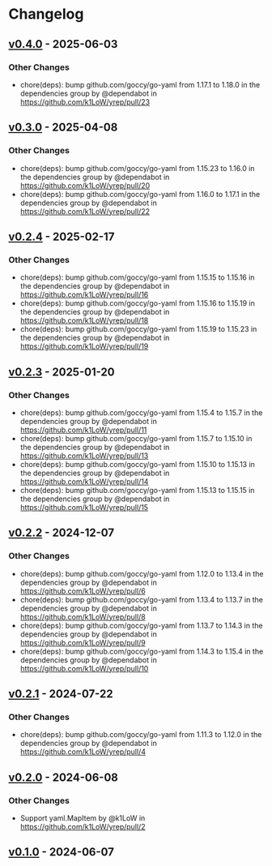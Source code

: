 # Changelog

## [v0.4.0](https://github.com/k1LoW/yrep/compare/v0.3.0...v0.4.0) - 2025-06-03
### Other Changes
- chore(deps): bump github.com/goccy/go-yaml from 1.17.1 to 1.18.0 in the dependencies group by @dependabot in https://github.com/k1LoW/yrep/pull/23

## [v0.3.0](https://github.com/k1LoW/yrep/compare/v0.2.4...v0.3.0) - 2025-04-08
### Other Changes
- chore(deps): bump github.com/goccy/go-yaml from 1.15.23 to 1.16.0 in the dependencies group by @dependabot in https://github.com/k1LoW/yrep/pull/20
- chore(deps): bump github.com/goccy/go-yaml from 1.16.0 to 1.17.1 in the dependencies group by @dependabot in https://github.com/k1LoW/yrep/pull/22

## [v0.2.4](https://github.com/k1LoW/yrep/compare/v0.2.3...v0.2.4) - 2025-02-17
### Other Changes
- chore(deps): bump github.com/goccy/go-yaml from 1.15.15 to 1.15.16 in the dependencies group by @dependabot in https://github.com/k1LoW/yrep/pull/16
- chore(deps): bump github.com/goccy/go-yaml from 1.15.16 to 1.15.19 in the dependencies group by @dependabot in https://github.com/k1LoW/yrep/pull/18
- chore(deps): bump github.com/goccy/go-yaml from 1.15.19 to 1.15.23 in the dependencies group by @dependabot in https://github.com/k1LoW/yrep/pull/19

## [v0.2.3](https://github.com/k1LoW/yrep/compare/v0.2.2...v0.2.3) - 2025-01-20
### Other Changes
- chore(deps): bump github.com/goccy/go-yaml from 1.15.4 to 1.15.7 in the dependencies group by @dependabot in https://github.com/k1LoW/yrep/pull/11
- chore(deps): bump github.com/goccy/go-yaml from 1.15.7 to 1.15.10 in the dependencies group by @dependabot in https://github.com/k1LoW/yrep/pull/13
- chore(deps): bump github.com/goccy/go-yaml from 1.15.10 to 1.15.13 in the dependencies group by @dependabot in https://github.com/k1LoW/yrep/pull/14
- chore(deps): bump github.com/goccy/go-yaml from 1.15.13 to 1.15.15 in the dependencies group by @dependabot in https://github.com/k1LoW/yrep/pull/15

## [v0.2.2](https://github.com/k1LoW/yrep/compare/v0.2.1...v0.2.2) - 2024-12-07
### Other Changes
- chore(deps): bump github.com/goccy/go-yaml from 1.12.0 to 1.13.4 in the dependencies group by @dependabot in https://github.com/k1LoW/yrep/pull/6
- chore(deps): bump github.com/goccy/go-yaml from 1.13.4 to 1.13.7 in the dependencies group by @dependabot in https://github.com/k1LoW/yrep/pull/8
- chore(deps): bump github.com/goccy/go-yaml from 1.13.7 to 1.14.3 in the dependencies group by @dependabot in https://github.com/k1LoW/yrep/pull/9
- chore(deps): bump github.com/goccy/go-yaml from 1.14.3 to 1.15.4 in the dependencies group by @dependabot in https://github.com/k1LoW/yrep/pull/10

## [v0.2.1](https://github.com/k1LoW/yrep/compare/v0.2.0...v0.2.1) - 2024-07-22
### Other Changes
- chore(deps): bump github.com/goccy/go-yaml from 1.11.3 to 1.12.0 in the dependencies group by @dependabot in https://github.com/k1LoW/yrep/pull/4

## [v0.2.0](https://github.com/k1LoW/yrep/compare/v0.1.0...v0.2.0) - 2024-06-08
### Other Changes
- Support yaml.MapItem by @k1LoW in https://github.com/k1LoW/yrep/pull/2

## [v0.1.0](https://github.com/k1LoW/yrep/commits/v0.1.0) - 2024-06-07

